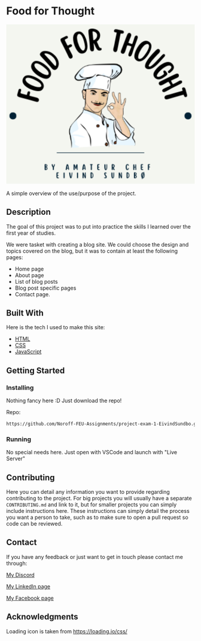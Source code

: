 # Food for Thought

![image](https://github.com/Noroff-FEU-Assignments/project-exam-1-EivindSundbo/blob/main/content/images/logo.png?raw=true)

A simple overview of the use/purpose of the project.

## Description

The goal of this project was to put into practice the skills I learned over the first year of studies.

We were tasket with creating a blog site. We could choose the design and topics covered on the blog, but it was to contain at least the following pages:

- Home page
- About page
- List of blog posts
- Blog post specific pages
-	Contact page.

## Built With
Here is the tech I used to make this site:

- [HTML](https://www.w3schools.com/html/)
- [CSS](https://www.w3schools.com/css/)
- [JavaScript](https://www.w3schools.com/js/)

## Getting Started

### Installing

Nothing fancy here :D
Just download the repo!

Repo:
```bash
https://github.com/Noroff-FEU-Assignments/project-exam-1-EivindSundbo.git
```

### Running

No special needs here. Just open with VSCode and launch with "Live Server"


## Contributing

Here you can detail any information you want to provide regarding contributing to the project. For big projects you will usually have a separate `CONTRIBUTING.md` and link to it, but for smaller projects you can simply include instructions here. These instructions can simply detail the process you want a person to take, such as to make sure to open a pull request so code can be reviewed.

## Contact

If you have any feedback or just want to get in touch please contact me through:

[My Discord](https://discord.com/users/298164219382333441)

[My LinkedIn page](https://www.linkedin.com/in/eivind-berg-sundb%C3%B8-9064b79a/)

[My Facebook page](https://www.facebook.com/eivind.ber)


## Acknowledgments

Loading icon is taken from https://loading.io/css/
